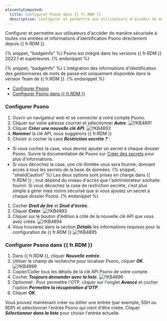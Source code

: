 ```yaml
---
eleventyComputed:
  title: Configurer Psono dans {{ fr.RDM }}
  description: Configurer et permettre aux utilisateurs d'accéder de manière sécurisée à toutes vos entrées et informations d'identification Psono directement depuis {{ fr.RDM }}.
---
```

Configurer et permettre aux utilisateurs d'accéder de manière sécurisée à toutes vos entrées et informations d'identification Psono directement depuis {{ fr.RDM }}.

{% snippet, "badgeInfo" %}
Psono est intégré dans les versions {{ fr.RDM }} 2022.1 et supérieures.
{% endsnippet %}

{% snippet, "badgeInfo" %}
L'intégration des informations d'identification des gestionnaires de mots de passe est uniquement disponible dans la version Team de {{ fr.RDM }}.
{% endsnippet %}

* [Configurer Psono](#configurer-psono)
* [Configurer Psono dans {{ fr.RDM }}](#configurer-psono-dans-remote-desktop-manager)

### Configurer Psono
1. Ouvrir un navigateur web et se connecter à votre compte Psono.
1. Cliquer sur votre adresse courriel et sélectionner ***Autre***.
![!!KB4891](https://cdnweb.devolutions.net/docs/docs_en_kb_KB4891.png)
1. Cliquer ***Créer une nouvelle clé API***.
![!!KB4892](https://cdnweb.devolutions.net/docs/docs_en_kb_KB4892.png)
1. ***Nommer*** la clé API, nous suggérons {{ fr.RDM }}
1. Choisir si cocher la case ***Restriction secrète ?*** :
* Si vous cochez la case, vous devrez ajouter un secret à chaque dossier Psono. Suivre la documentation de Psono sur [Créer des secrets](https://doc.psono.com/user/basic/creating-secrets.html#creating-secrets) pour plus d'informations.
* Si vous décochez la case, une clé illimitée vous sera fournie, donnant accès à tous les secrets de la base de données.
   {% snippet, "shieldCaution" %}
   Les deux options sont prises en charge dans {{ fr.RDM }} ; tout dépend du niveau d'accès que l'administrateur souhaite fournir. Si vous décochez la case de restriction secrète, c’est plus simple à gérer mais moins sécurisé que si vous ajoutez un secret à chaque dossier Psono.
   {% endsnippet %}
1. Cocher ***Droit de lire*** et ***Droit d'écrire***.
1. Cliquer ***Créer***.
![!!KB4893](https://cdnweb.devolutions.net/docs/docs_en_kb_KB4893.png)
1. Cliquer sur le bouton d'édition à côté de la nouvelle clé API que vous avez créée.
![!!KB4894](https://cdnweb.devolutions.net/docs/docs_en_kb_KB4894.png)
1. Vous trouverez dans la section ***Détails*** les informations requises pour la configuration de {{ fr.RDM }}
![!!KB4895](https://cdnweb.devolutions.net/docs/docs_en_kb_KB4895.png)

### Configurer Psono dans {{ fr.RDM }}
1. Dans {{ fr.RDM }}, cliquer ***Nouvelle entrée***.
1. Utiliser le champ de recherche pour localiser Psono, cliquer ***OK***.
![!!KB4899](https://cdnweb.devolutions.net/docs/docs_en_kb_KB4899.png)
1. Copier/Coller tous les détails de la clé API Psono de votre compte.
1. Cocher ***Toujours demander avec la liste***.
![!!KB4896](https://cdnweb.devolutions.net/docs/docs_en_kb_KB4896.png)
1. Optionnel : Pour permettre l'OTP, cliquer sur l'onglet ***Avancé*** et cocher l'option ***Permettre la récupération d'OTP***.
1. Cliquer ***OK***.

Vous pouvez maintenant créer ou éditer une entrée (par exemple, SSH ou RDP) et sélectionner l'entrée Psono qui vient d'être créée. Cliquer ***Sélectionner dans la liste*** pour choisir l'entrée actuelle.
